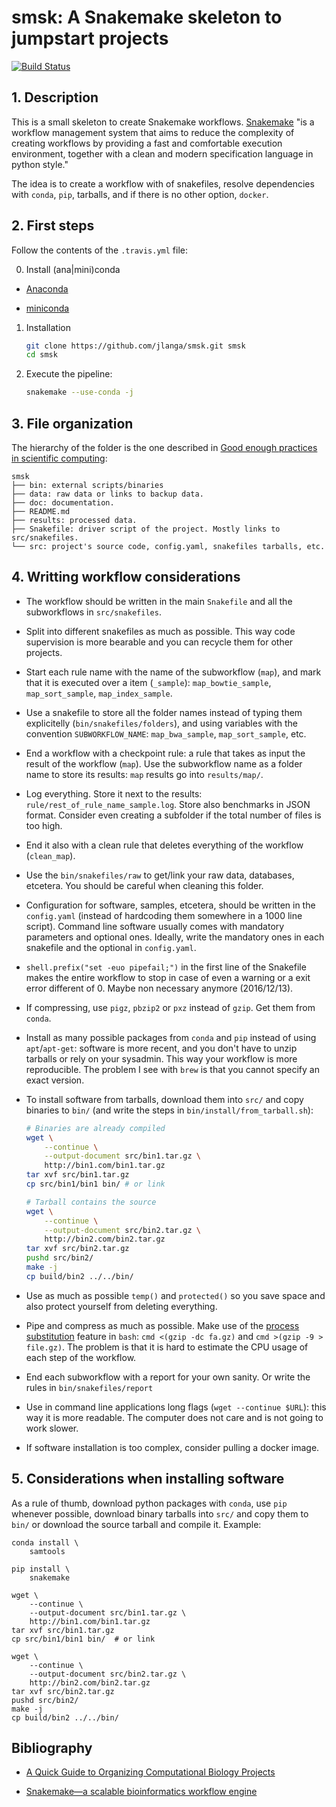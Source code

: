 # smsk: A Snakemake skeleton to jumpstart projects

[![Build Status](https://travis-ci.org/jlanga/smsk.svg?branch=master)](https://travis-ci.org/jlanga/smsk)

## 1. Description

This is a small skeleton to create Snakemake workflows. [Snakemake](https://bitbucket.org/snakemake/snakemake/wiki/Home) "is a workflow management system that aims to reduce the complexity of creating workflows by providing a fast and comfortable execution environment, together with a clean and modern specification language in python style."

The idea is to create a workflow with of snakefiles, resolve dependencies with `conda`, `pip`, tarballs, and if there is no other option, `docker`.

## 2. First steps

Follow the contents of the `.travis.yml` file:

0. Install (ana|mini)conda

- [Anaconda](https://www.continuum.io/downloads)

- [miniconda](http://conda.pydata.org/miniconda.html)

1. Installation

    ```sh
    git clone https://github.com/jlanga/smsk.git smsk 
    cd smsk
    ```

2. Execute the pipeline:

    ```sh
    snakemake --use-conda -j
    ```



## 3. File organization

The hierarchy of the folder is the one described in [Good enough practices in scientific computing](https://swcarpentry.github.io/good-enough-practices-in-scientific-computing/):

```
smsk
├── bin: external scripts/binaries
├── data: raw data or links to backup data.
├── doc: documentation.
├── README.md
├── results: processed data.
├── Snakefile: driver script of the project. Mostly links to src/snakefiles.
└── src: project's source code, config.yaml, snakefiles tarballs, etc.
```



## 4. Writting workflow considerations

- The workflow should be written in the main `Snakefile` and all the subworkflows in `src/snakefiles`.

- Split into different snakefiles as much as possible. This way code supervision is more bearable and you can recycle them for other projects.

- Start each rule name with the name of the subworkflow (`map`), and mark that it is executed over a item (`_sample`): `map_bowtie_sample`, `map_sort_sample`, `map_index_sample`.

- Use a snakefile to store all the folder names instead of typing them explicitelly (`bin/snakefiles/folders`), and using variables with the convention `SUBWORKFLOW_NAME`: `map_bwa_sample`, `map_sort_sample`, etc.

- End a workflow with a checkpoint rule: a rule that takes as input the result of the workflow (`map`). Use the subworkflow name as a folder name to store its results: `map` results go into `results/map/`.

- Log everything. Store it next to the results: `rule/rest_of_rule_name_sample.log`. Store also benchmarks in JSON format. Consider even creating a subfolder if the total number of files is too high.

- End it also with a clean rule that deletes everything of the workflow (`clean_map`).

- Use the `bin/snakefiles/raw` to get/link your raw data, databases, etcetera. You should be careful when cleaning this folder.

- Configuration for software, samples, etcetera, should be written in the `config.yaml` (instead of hardcoding them somewhere in a 1000 line script). Command line software usually comes with mandatory parameters and optional ones. Ideally, write the mandatory ones in each snakefile and the optional in `config.yaml`.

- `shell.prefix("set -euo pipefail;")` in the first line of the Snakefile makes the entire workflow to stop in case of even a warning or a exit error different of 0. Maybe non necessary anymore (2016/12/13).

- If compressing, use `pigz`, `pbzip2` or `pxz` instead of `gzip`. Get them from `conda`.

- Install as many possible packages from `conda` and `pip` instead of using `apt`/`apt-get`: software is more recent, and you don't have to unzip tarballs or rely on your sysadmin. This way your workflow is more reproducible. The problem I see with `brew` is that you cannot specify an exact version.

- To install software from tarballs, download them into `src/` and copy binaries to `bin/` (and write the steps in `bin/install/from_tarball.sh`):

    ```sh
    # Binaries are already compiled
    wget \
        --continue \
        --output-document src/bin1.tar.gz \
        http://bin1.com/bin1.tar.gz
    tar xvf src/bin1.tar.gz
    cp src/bin1/bin1 bin/ # or link

    # Tarball contains the source
    wget \
        --continue \
        --output-document src/bin2.tar.gz \
        http://bin2.com/bin2.tar.gz
    tar xvf src/bin2.tar.gz
    pushd src/bin2/
    make -j
    cp build/bin2 ../../bin/
    ```

- Use as much as possible `temp()` and `protected()` so you save space and also protect yourself from deleting everything.

- Pipe and compress as much as possible. Make use of the [process substitution](http://vincebuffalo.org/blog/2013/08/08/using-names-pipes-and-process-substitution-in-bioinformatics.html) feature in `bash`: `cmd <(gzip -dc fa.gz)` and `cmd >(gzip -9 > file.gz)`. The problem is that it is hard to estimate the CPU usage of each step of the workflow.

- End each subworkflow with a report for your own sanity. Or write the rules in `bin/snakefiles/report`

- Use in command line applications long flags (`wget --continue $URL`): this way it is more readable. The computer does not care and is not going to work slower.

- If software installation is too complex, consider pulling a docker image.


## 5. Considerations when installing software

As a rule of thumb, download python packages with `conda`, use `pip` whenever possible, download binary tarballs into `src/` and copy them to `bin/` or download the source tarball and compile it. Example:

   ```
   conda install \
       samtools
   
   pip install \
       snakemake

   wget \
       --continue \
       --output-document src/bin1.tar.gz \
       http://bin1.com/bin1.tar.gz
   tar xvf src/bin1.tar.gz
   cp src/bin1/bin1 bin/  # or link

   wget \
       --continue \
       --output-document src/bin2.tar.gz \
       http://bin2.com/bin2.tar.gz
   tar xvf src/bin2.tar.gz
   pushd src/bin2/
   make -j
   cp build/bin2 ../../bin/
   ```

## Bibliography

- [A Quick Guide to Organizing Computational Biology Projects](http://journals.plos.org/ploscompbiol/article?id=10.1371/journal.pcbi.1000424)

- [Snakemake—a scalable bioinformatics workflow engine](http://bioinformatics.oxfordjournals.org/content/28/19/2520)
